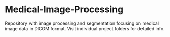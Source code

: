 # Medical-Image-Processing

Repository with image processing and segmentation focusing on medical image data in DICOM format.
Visit individual project folders for detailed info. 
